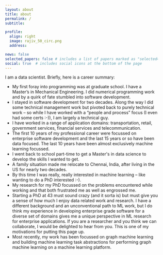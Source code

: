 ```yaml
---
layout: about
title: about
permalink: /
subtitle: 

profile:
  align: right
  image: rajiv_50_circ.png
  address: 

news: false
selected_papers: false # includes a list of papers marked as "selected={true}"
social: true  # includes social icons at the bottom of the page
---
```


I am a data scientist. Briefly, here is a career summary:
  * My first foray into programming was at graduate school. I have a Master’s in Mechanical Engineering. I did numerical programming work and by a quirk of fate stumbled into software development.
  *  I stayed in software development for two decades. Along the way I did some technical management work but pivoted back to purely technical work – so while I have worked with a “people and process” focus (I even had some certs :-)), I am largely a technical guy.
  * I have worked in a range of application domains: transportation, retail, government services, financial services and telecommunication.
  * The first 10 years of my professional career were focussed on enterprise software development and the last 15 years or so have been data focused. The last 10 years have been almost exclusively machine learning focussed.
  * I went back to school part-time to get a Master's in data science to develop the skills I wanted to get.
  * A family situation made me relocate to Chennai, India, after living in the US for nearly two decades.
  * By this time I was really, really interested in machine learning – like wanting to do a PhD interested :-).
  * My research for my PhD focussed on the problems encountered while working and that both frustrated me as well as engrossed me.
  * Starting a PhD at 43 must sound crazy (and it sorta is) but must give you a sense of how much I enjoy data related work and research. I have a different background and an unconventional path to ML work, but I do think my experience in developing enterprise grade software for a diverse set of domains gives me a unique perspective in ML research for enterprise applications. If you are a researcher and you think we can collaborate, I would be delighted to hear from you. This is one of my motivations for putting this page up.
  * Most recently, my work has been focussed on graph machine learning and building machine learning task abstractions for performing graph machine learning on a machine learning platform. 



  
